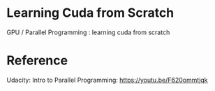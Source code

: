 # Learning Cuda from Scratch
GPU / Parallel Programming : learning cuda from scratch

# Reference
Udacity: Intro to Parallel Programming: https://youtu.be/F620ommtjqk
